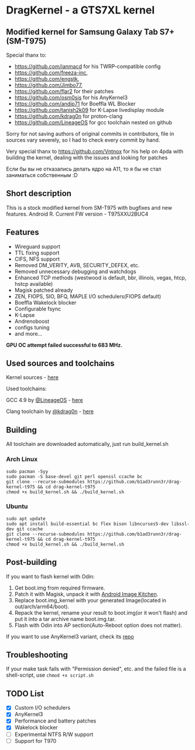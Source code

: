 # **DragKernel - a GTS7XL kernel**

## Modified kernel for Samsung Galaxy Tab S7+(SM-T975)  
Special thanx to:
* https://github.com/ianmacd for his TWRP-compatible config
* https://github.com/freeza-inc,
* https://github.com/engstk,
* https://github.com/Jimbo77,
* https://github.com/flar2 for their patches
* https://github.com/osm0sis for his AnyKernel3
* https://github.com/andip71 for Boeffla WL Blocker
* https://github.com/tanish2k09 for K-Lapse livedisplay module
* https://github.com/kdrag0n for proton-clang
* https://github.com/LineageOS for gcc toolchain nested on github

Sorry for not saving authors of original commits in contributors, file in sources vary severely, so I had to check every commit by hand.

Very special thanx to https://github.com/Vntnox for his help on 4pda with building the kernel, dealing with the issues and looking for patches

Если бы вы не отказались делать ядро на A11, то я бы не стал заниматься собственным :D

## Short description
This is a stock modified kernel from SM-T975 with bugfixes and new features. Android R. Current FW version - T975XXU2BUC4

## Features
* Wireguard support
* TTL fixing support
* CIFS, NFS support
* Removed DM_VERITY, AVB, SECURITY_DEFEX, etc.
* Removed unnecessary debugging and watchdogs
* Enhanced TCP methods (westwood is default, bbr, illinois, vegas, htcp, hstcp available)
* Magisk patched already
* ZEN, FIOPS, SIO, BFQ, MAPLE I/O schedulers(FIOPS default)
* Boeffla Wakelock blocker
* Configurable fsync
* K-Lapse
* Andrenoboost
* configs tuning
* and more...

**GPU OC attempt failed successful to 683 MHz.**

## Used sources and toolchains
Kernel sources - [here](https://opensource.samsung.com/uploadSearch?searchValue=SM-T975)

Used toolchains: 

GCC 4.9 by [@LineageOS](https://github.com/LineageOS) - [here](https://github.com/LineageOS/android_prebuilts_gcc_linux-x86_aarch64_aarch64-linux-android-4.9/)

Clang toolchain by [@kdrag0n](https://github.com/kdrag0n) - [here](https://github.com/kdrag0n/proton-clang/)

## Building
All toolchain are downloaded automatically, just run build_kernel.sh

### Arch Linux

```
sudo pacman -Syy
sudo pacman -S base-devel git perl openssl ccache bc
git clone --recurse-submodules https://github.com/b1ad3runn3r/drag-kernel-t975 && cd drag-kernel-t975
chmod +x build_kernel.sh && ./build_kernel.sh
```
### Ubuntu
```
sudo apt update
sudo apt install build-essential bc flex bison libncurses5-dev libssl-dev git ccache
git clone --recurse-submodules https://github.com/b1ad3runn3r/drag-kernel-t975 && cd drag-kernel-t975
chmod +x build_kernel.sh && ./build_kernel.sh
```
## Post-building
If you want to flash kernel with Odin:

1) Get boot.img from required firmware.
2) Patch it with Magisk, unpack it with [Android Image Kitchen](https://forum.xda-developers.com/t/tool-android-image-kitchen-unpack-repack-kernel-ramdisk-win-android-linux-mac.2073775/).
3) Replace boot.img_kernel with your generated Image(located in out/arch/arm64/boot).
4) Repack the kernel, rename your result to boot.img(or it won't flash) and put it into a tar archive name boot.img.tar.
5) Flash with Odin into AP section(Auto-Reboot option does not matter).

If you want to use AnyKernel3 variant, check its [repo](https://github.com/osm0sis/AnyKernel3)

## Troubleshooting
If your make task fails with "Permission denied", etc. and the failed file is a shell-script, use ```chmod +x script.sh```

## TODO List
- [X] Custom I/O schedulers
- [X] AnyKernel3
- [X] Performance and battery patches
- [X] Wakelock blocker
- [ ] Experimental NTFS R/W support
- [ ] Support for T970
